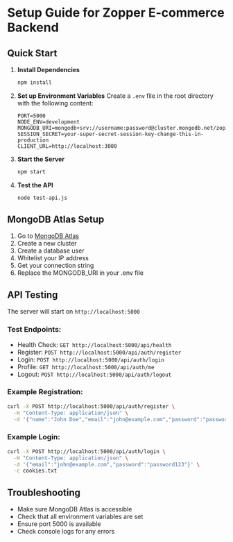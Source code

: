 # Setup Guide for Zopper E-commerce Backend

## Quick Start

1. **Install Dependencies**
   ```bash
   npm install
   ```

2. **Set up Environment Variables**
   Create a `.env` file in the root directory with the following content:
   ```env
   PORT=5000
   NODE_ENV=development
   MONGODB_URI=mongodb+srv://username:password@cluster.mongodb.net/zopper_ecommerce
   SESSION_SECRET=your-super-secret-session-key-change-this-in-production
   CLIENT_URL=http://localhost:3000
   ```

3. **Start the Server**
   ```bash
   npm start
   ```

4. **Test the API**
   ```bash
   node test-api.js
   ```

## MongoDB Atlas Setup

1. Go to [MongoDB Atlas](https://www.mongodb.com/atlas)
2. Create a new cluster
3. Create a database user
4. Whitelist your IP address
5. Get your connection string
6. Replace the MONGODB_URI in your .env file

## API Testing

The server will start on `http://localhost:5000`

### Test Endpoints:
- Health Check: `GET http://localhost:5000/api/health`
- Register: `POST http://localhost:5000/api/auth/register`
- Login: `POST http://localhost:5000/api/auth/login`
- Profile: `GET http://localhost:5000/api/auth/me`
- Logout: `POST http://localhost:5000/api/auth/logout`

### Example Registration:
```bash
curl -X POST http://localhost:5000/api/auth/register \
  -H "Content-Type: application/json" \
  -d '{"name":"John Doe","email":"john@example.com","password":"password123"}'
```

### Example Login:
```bash
curl -X POST http://localhost:5000/api/auth/login \
  -H "Content-Type: application/json" \
  -d '{"email":"john@example.com","password":"password123"}' \
  -c cookies.txt
```

## Troubleshooting

- Make sure MongoDB Atlas is accessible
- Check that all environment variables are set
- Ensure port 5000 is available
- Check console logs for any errors
